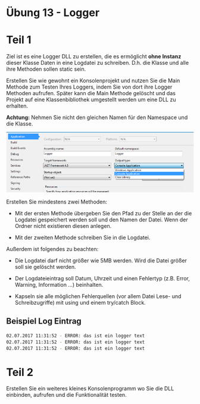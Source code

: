 # Übung 13 - Logger

# Teil 1

Ziel ist es eine Logger DLL zu erstellen, die es ermöglicht **ohne Instanz** dieser Klasse Daten in eine Logdatei zu schreiben. D.h. die Klasse und alle ihre Methoden sollen static sein.

Erstellen Sie wie gewohnt ein Konsolenprojekt und nutzen Sie die Main Methode zum Testen Ihres Loggers, indem Sie von dort ihre Logger Methoden aufrufen. Später kann die Main Methode gelöscht und das Projekt auf eine Klassenbibliothek umgestellt werden um eine DLL zu erhalten.

**Achtung:** Nehmen Sie nicht den gleichen Namen für den Namespace und die Klasse.

![Projekteinstellungen](ProjectSettings.png)

Erstellen Sie mindestens zwei Methoden:

* Mit der ersten Methode übergeben Sie den Pfad zu der Stelle an der die Logdatei gespeichert werden soll und den Namen der Datei. Wenn der Ordner  nicht existieren diesen anlegen.

* Mit der zweiten Methode schreiben Sie in die Logdatei.

Außerdem ist folgendes zu beachten:

* Die Logdatei darf nicht größer wie 5MB werden. Wird die Datei größer soll sie gelöscht werden.

* Der Logdateieintrag soll Datum, Uhrzeit und einen Fehlertyp (z.B. Error, Warning, Information ...) beinhalten.

* Kapseln sie alle möglichen Fehlerquellen (vor allem Datei Lese- und Schreibzugriffe) mit using und einem try/catch Block.

## Beispiel Log Eintrag

```bash
02.07.2017 11:31:52 - ERROR: das ist ein logger text
02.07.2017 11:31:52 - ERROR: das ist ein logger text
02.07.2017 11:31:52 - ERROR: das ist ein logger text
```

# Teil 2

Erstellen Sie ein weiteres kleines Konsolenprogramm wo Sie die DLL einbinden, aufrufen und die Funktionalität testen.
